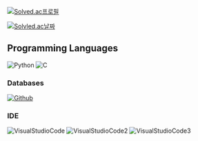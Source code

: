 [![Solved.ac프로필](http://mazassumnida.wtf/api/v2/generate_badge?boj=jayti007)](https://solved.ac/jayti007)

[![Solvled.ac날짜](https://mazandi.herokuapp.com/api?handle=jayti007&theme=warm)](https://solved.ac/jayti007)




## Programming Languages
![Python](https://img.shields.io/badge/Python-3776AB?style=for-the-badge&logo=python&logoColor=white)
![C](https://img.shields.io/badge/C-00599C?style=for-the-badge&logo=c&logoColor=white)

### Databases
[![Github](https://img.shields.io/badge/GitHub-100000?style=for-the-badge&logo=github&logoColor=white)](https://github.com/jayti007)

### IDE
![VisualStudioCode](https://img.shields.io/badge/Visual_Studio_Code-0078D4?style=for-the-badge&logo=visual%20studio%20code&logoColor=warm)
![VisualStudioCode2](https://img.shields.io/badge/Visual_Studio_Code-0078D4?style=for-the-badge&logo=visual%20studio%20code&logoColor=cold)
![VisualStudioCode3](https://img.shields.io/badge/Visual_Studio_Code-0078D4?style=for-the-badge&logo=visual%20studio%20code&logoColor=dark)
